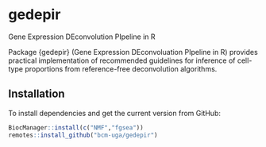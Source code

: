 # gedepir
Gene Expression DEconvolution PIpeline in R

Package {gedepir} (Gene Expression DEconvoluation PIpeline in R) provides practical implementation of recommended guidelines for inference of cell-type proportions from reference-free deconvolution algorithms. 

## Installation

To install dependencies and get the current version from GitHub:

```R
BiocManager::install(c("NMF","fgsea"))
remotes::install_github("bcm-uga/gedepir")
```


